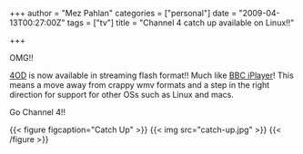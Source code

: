 +++
author = "Mez Pahlan"
categories = ["personal"]
date = "2009-04-13T00:27:00Z"
tags = ["tv"]
title = "Channel 4 catch up available on Linux!!"

+++

OMG!!

[4OD](https://www.channel4.com/programmes/4od) is now available in streaming flash format!! Much like [BBC
iPlayer](http://www.bbc.co.uk/iplayer/)! This means a move away from crappy wmv formats and a step in the right
direction for support for other OSs such as Linux and macs.

Go Channel 4!!

{{< figure figcaption="Catch Up" >}}
    {{< img src="catch-up.jpg" >}}
{{< /figure >}}

<!--more-->
